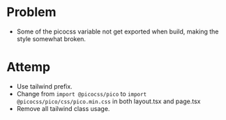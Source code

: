 # Problem
- Some of the picocss variable not get exported when build, making the style somewhat broken.

# Attemp
- Use tailwind prefix.
- Change from `import @picocss/pico` to `import @picocss/pico/css/pico.min.css` in both layout.tsx and page.tsx
- Remove all tailwind class usage.
